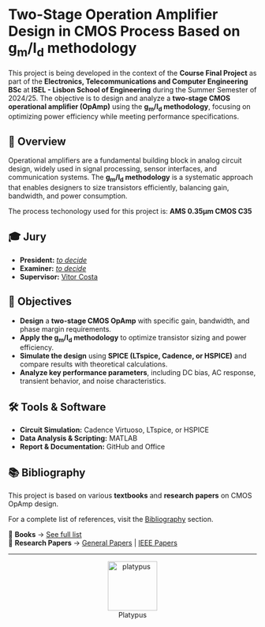 # Two-Stage Operation Amplifier Design in CMOS Process Based on g<sub>m</sub>/I<sub>d</sub> methodology  

This project is being<!--TODO: in the end replace with "was"--> developed in the context of the **Course Final Project** as part of the **Electronics, Telecommunications and Computer Engineering BSc** at **ISEL - Lisbon School of Engineering** during the Summer Semester of 2024/25. The objective is to design and analyze a **two-stage CMOS operational amplifier (OpAmp)** using the **g<sub>m</sub>/I<sub>d</sub> methodology**, focusing on optimizing power efficiency while meeting performance specifications.  

## 📌 Overview  

Operational amplifiers are a fundamental building block in analog circuit design, widely used in signal processing, sensor interfaces, and communication systems. The **g<sub>m</sub>/I<sub>d</sub> methodology** is a systematic approach that enables designers to size transistors efficiently, balancing gain, bandwidth, and power consumption.  

The process techonology used for this project is: **AMS 0.35&mu;m CMOS C35**  

## 🎓 Jury  

- **President:** [*to decide*](https://www.isel.pt/docentes/)  
- **Examiner:** [*to decide*](https://www.isel.pt/docentes/)  
- **Supervisor:** [Vitor Costa](https://www.isel.pt/docentes/vitor-manuel-da-silva-costa)  
<!-- TODO: add President and Examiner ISEL webpage, selected by Meneses -->

## 🎯 Objectives  

- **Design** a **two-stage CMOS OpAmp** with specific gain, bandwidth, and phase margin requirements.  
- **Apply the g<sub>m</sub>/I<sub>d</sub> methodology** to optimize transistor sizing and power efficiency.  
- **Simulate the design** using **SPICE (LTspice, Cadence, or HSPICE)** and compare results with theoretical calculations.  
- **Analyze key performance parameters**, including DC bias, AC response, transient behavior, and noise characteristics.  


## 🛠️ Tools & Software  

- **Circuit Simulation:** Cadence Virtuoso, LTspice, or HSPICE  
- **Data Analysis & Scripting:** MATLAB  
- **Report & Documentation:** GitHub and Office  


## 📚 Bibliography  

This project is based on various **textbooks** and **research papers** on CMOS OpAmp design.  

For a complete list of references, visit the [Bibliography](./Bibliography/) section.  

📖 **Books** → [See full list](./Bibliography/Books/)  
📄 **Research Papers** → [General Papers](./Bibliography/Papers/) | [IEEE Papers](./Bibliography/IEEE%20Papers/)  

---

<p align="center">
	<img src="https://static.wikia.nocookie.net/phineasandferb/images/3/39/Agent_P.png/revision/latest?cb=20110803145338" alt="platypus" height="100" style="pointer-events: none;"> <br>
	<span>Platypus</span>
</p>